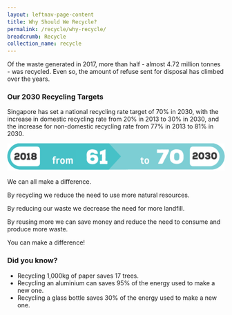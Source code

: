 ```yaml
---
layout: leftnav-page-content
title: Why Should We Recycle?
permalink: /recycle/why-recycle/
breadcrumb: Recycle
collection_name: recycle
---
```


Of the waste generated in 2017, more than half - almost 4.72 million tonnes - was recycled. Even so, the amount of refuse sent for disposal has climbed over the years. 



  

### Our 2030 Recycling Targets

Singapore has set a national recycling rate target of 70% in 2030, with the increase in domestic recycling rate from 20% in 2013 to 30% in 2030, and the increase for non-domestic recycling rate from 77% in 2013 to 81% in 2030.

![Our recycling targets for 2030](/images/our-recycling-targets.png)


We can all make a difference.

By recycling we reduce the need to use more natural resources.

By reducing our waste we decrease the need for more landfill.

By reusing more we can save money and reduce the need to consume and produce more waste.

You can make a difference!


### Did you know?

* Recycling 1,000kg of paper saves 17 trees.
* Recycling an aluminium can saves 95% of the energy used to make a new one.
* Recycling a glass bottle saves 30% of the energy used to make a new one.
